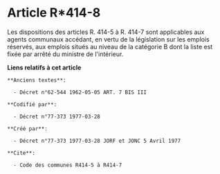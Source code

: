 # Article R*414-8

Les dispositions des articles R. 414-5 à R. 414-7 sont applicables aux agents communaux accédant, en vertu de la législation
sur les emplois réservés, aux emplois situés au niveau de la catégorie B dont la liste est fixée par arrêté du ministre de
l'intérieur.

**Liens relatifs à cet article**

	**Anciens textes**:

	  - Décret n°62-544 1962-05-05 ART. 7 BIS III

	**Codifié par**:

	  - Décret n°77-373 1977-03-28

	**Créé par**:

	  - Décret n°77-373 1977-03-28 JORF et JONC 5 Avril 1977

	**Cite**:

	  - Code des communes R414-5 à R414-7
